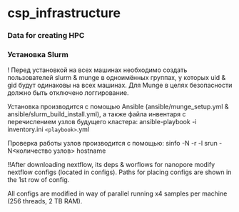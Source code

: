# csp_infrastructure

### Data for creating HPC

### Установка Slurm

 ! Перед установкой на всех машинах необходимо создать пользователей slurm & munge в одноимённых группах, у которых uid & gid будут одинаковы на всех машинах. Для Munge в целях безопасности должно быть отключено логгирование.

 Установка производится с помощью Ansible (ansible/munge_setup.yml & ansible/slurm_build_install.yml), а также файла инвентаря с перечислением узлов будущего кластера:
 ansible-playbook -i inventory.ini `<playbook>`.yml

 Проверка работы узлов производится с помощью:
   sinfo -N -r -l
   srun -N<количество узлов> hostname

!!After downloading nextflow, its deps & worflows for nanopore modify nextflow configs (located in configs). Paths for placing configs are shown in the 1st row of config.

All configs are modified in way of parallel running x4 samples per machine (256 threads, 2 TB RAM).
